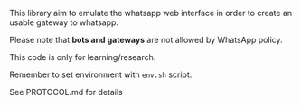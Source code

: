 
This library aim to emulate the whatsapp web interface in order to create
an usable gateway to whatsapp.

Please note that **bots and gateways** are not allowed by WhatsApp policy.

This code is only for learning/research.

Remember to set environment with `env.sh` script.

See PROTOCOL.md for details
